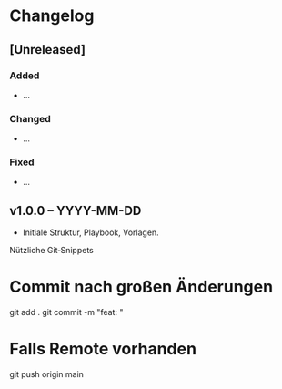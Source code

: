 # Changelog


## [Unreleased]
### Added
- …
### Changed
- …
### Fixed
- …


## v1.0.0 – YYYY-MM-DD
- Initiale Struktur, Playbook, Vorlagen.

Nützliche Git‑Snippets
# Commit nach großen Änderungen
git add .
git commit -m "feat: <kurze Beschreibung>"
# Falls Remote vorhanden
git push origin main